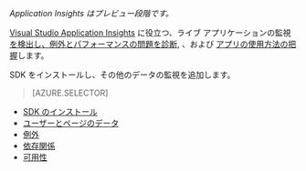 
*Application Insights はプレビュー段階です。*

<a name="selector1"></a>

[Visual Studio Application Insights](../article/application-insights/app-insights-overview.md) に役立つ、ライブ アプリケーションの監視 [を検出し、例外とパフォーマンスの問題を診断](../article/application-insights/app-insights-detect-triage-diagnose.md), 、および [アプリの使用方法の把握](../article/application-insights/app-insights-overview-usage.md)します。 

SDK をインストールし、その他のデータの監視を追加します。

> [AZURE.SELECTOR]
- [SDK のインストール](../article/application-insights/app-insights-asp-net.md#selector1)
- [ユーザーとページのデータ](../article/application-insights/app-insights-javascript.md#selector1)
- [例外](../article/application-insights/app-insights-asp-net-exceptions.md#selector1)
- [依存関係](../article/application-insights/app-insights-asp-net-dependencies.md#selector1)
- [可用性](../article/application-insights/app-insights-monitor-web-app-availability.md#selector1)


